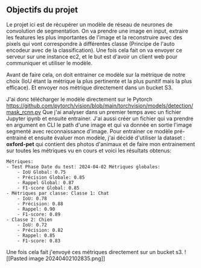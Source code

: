 ## Objectifs du projet
Le projet ici est de récupérer un modèle de réseau de neurones de convolution de segmentation. On va prendre une image en input, extraire les features les plus importantes de l'image et la reconstruire avec des pixels qui vont correspondre à différentes classe (Principe de l'auto encodeur avec de la classification). Une fois cela fait on va envoyer ce serveur sur une instance ec2, et le but est d'avoir un client web pour communiquer et utiliser le modèle.

Avant de faire cela, on doit entrainer ce modèle sur la métrique de notre choix (IoU étant la métrique la plus pertinente et la plus punitif mais la plus efficace). Et envoyer nos métrique directement dans un bucket S3. 

J'ai donc télécharger le modèle directement sur le Pytorch https://github.com/pytorch/vision/blob/main/torchvision/models/detection/mask_rcnn.py Que j'ai analyser dans un premier temps avec un fichier Jupyter ipynb et ensuite entrainer. J'ai aussi créer un fichier qui va prendre en argument en CLI le path d'une image et qui va donnée en sortie l'image segmenté avec reconnaissance d'image.
Pour entrainer ce modèle pré-entrainé et ensuite évaluer mon modèle, j'ai décidé d'utiliser la dataset : **oxford-pet** qui contient des photos d'animaux et de faire mon entrainement sur toutes les métriques vu en cours et voici les résultats obtenus: 

```
Métriques: 
- Test Phase Date du test: 2024-04-02 Métriques globales: 
	- IoU Global: 0.75 
	- Précision Globale: 0.85 
	- Rappel Global: 0.87
	- F1-score Global: 0.85 
- Métriques par classe: Classe 1: Chat 
	- IoU: 0.78 
	- Précision: 0.88 
	- Rappel: 0.90 
	- F1-score: 0.89 
- Classe 2: Chien 
	- IoU: 0.72 
	- Précision: 0.82 
	- Rappel: 0.85 
	- F1-score: 0.83 
```

Une fois cela fait j'envoyé ces métriques directement sur un bucket s3.
![[Pasted image 20240402102835.png]]


